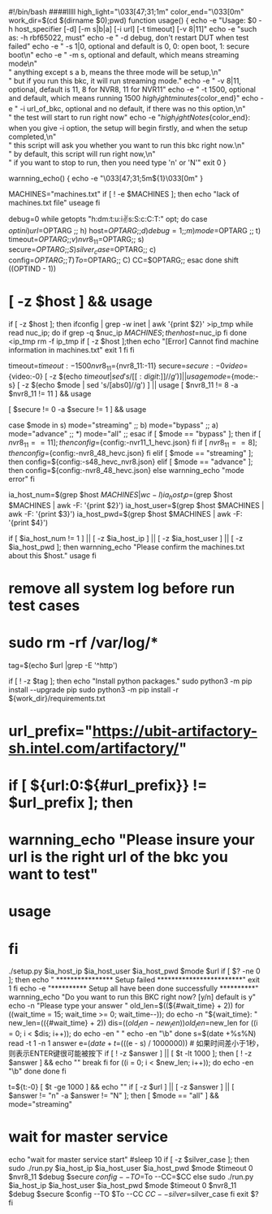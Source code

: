 #!/bin/bash
####lllll
high_light="\033[47;31;1m"
color_end="\033[0m"
work_dir=$(cd $(dirname $0);pwd)
function usage() {
  echo -e "Usage: $0 -h host_specifier [-d] [-m s|b|a] [-i url] [-t timeout] [-v 8|11]"
  echo -e "such as:  -h rbf65022, must"
  echo -e "          -d debug, don't restart DUT when test failed"
  echo -e "          -s 1|0, optional and default is 0, 0: open boot, 1: secure boot\n"
  echo -e "          -m s, optional and default, which means streaming mode\n" \
          "            anything except s a b, means the three mode will be setup,\n" \
          "            but if you run this bkc, it will run streaming mode."
  echo -e "          -v 8|11, optional, default is 11, 8 for NVR8, 11 for NVR11"
  echo -e "          -t 1500, optional and default, which means running 1500 ${high_light}minutes${color_end}"
  echo -e "          -i url_of_bkc, optional and no default, if there was no this option,\n" \
          "           the test will start to run right now"
  echo -e "${high_light}Notes${color_end}: when you give -i option, the setup will begin firstly, and when the setup completed,\n" \
    "      this script will ask you whether you want to run this bkc right now.\n" \
    "      by default, this script will run right now,\n" \
    "      if you want to stop to run, then you need type  'n' or 'N'"
  exit 0
}

warnning_echo() {
  echo -e "\033[47;31;5m${1}\033[0m"
}

MACHINES="machines.txt"
if [ ! -e $MACHINES ]; then
  echo "lack of machines.txt file"
  useage
fi

debug=0
while getopts "h:dm:t:u:i:v:s:S:c:C:T:" opt; do
  case $opt in
  i) url=$OPTARG ;;
  h) host=$OPTARG ;;
  d) debug=1;;
  m) mode=$OPTARG ;;
  t) timeout=$OPTARG ;;
  v) nvr8_11=$OPTARG;;
  s) secure=$OPTARG;;
  S) silver_case=$OPTARG;;
  c) config=$OPTARG;;
  T) To=$OPTARG;;
  C) CC=$OPTARG;;
  esac
done
shift $(($OPTIND - 1))

# [ -z $host ] && usage
if [ -z $host ]; then
  ifconfig | grep -w inet | awk '{print $2}' >ip_tmp
  while read nuc_ip; do
    if grep -q $nuc_ip $MACHINES; then
      host=$nuc_ip
    fi
  done <ip_tmp
  rm -f ip_tmp
  if [ -z $host ];then
    echo "[Error] Cannot find machine information in machines.txt"
    exit 1
  fi
fi

timeout=${timeout:-1500}
nvr8_11=${nvr8_11:-11}
secure=${secure:-0}
video=${video:-0}
[ -z $(echo $timeout | sed 's/[[:digit:]]//g') ] || usage
mode=${mode:-s}
[ -z $(echo $mode | sed 's/[abs0]//g') ] || usage
[ $nvr8_11 != 8 -a $nvr8_11 != 11 ] && usage

[ $secure != 0 -a $secure != 1 ] && usage

case $mode in
s) mode="streaming" ;;
b) mode="bypass" ;;
a) mode="advance" ;;
*) mode="all" ;;
esac
if [ $mode == "bypass" ]; then
       if [ $nvr8_11 == 11 ]; then
               config=${config:-nvr11_1_hevc.json}
       fi
       if [ $nvr8_11 == 8 ]; then
               config=${config:-nvr8_48_hevc.json}
       fi
elif [ $mode == "streaming" ]; then
       config=${config:-s48_hevc_nvr8.json}
elif [ $mode == "advance" ]; then
       config=${config:-nvr8_48_hevc.json}
else
       warnning_echo "mode error"
fi

ia_host_num=$(grep $host $MACHINES | wc -l)
ia_host_ip=$(grep $host $MACHINES | awk -F: '{print $2}')
ia_host_user=$(grep $host $MACHINES | awk -F: '{print $3}')
ia_host_pwd=$(grep $host $MACHINES | awk -F: '{print $4}')

if [ $ia_host_num != 1 ] || [ -z $ia_host_ip ] || [ -z $ia_host_user ] || [ -z $ia_host_pwd ]; then
  warnning_echo "Please confirm the machines.txt about this $host."
  usage
fi
# remove all system log before run test cases
# sudo rm -rf /var/log/*

tag=$(echo $url |grep -E '^http')

if [ ! -z $tag ]; then
  echo "Install python packages."
  sudo python3 -m pip  install --upgrade pip
  sudo python3 -m pip install -r ${work_dir}/requirements.txt

  # url_prefix="https://ubit-artifactory-sh.intel.com/artifactory/"
  # if [ ${url:0:${#url_prefix}} != $url_prefix ]; then
  #   warnning_echo "Please insure your url is the right url of the bkc you want to test"
  #   usage
  # fi
  ./setup.py $ia_host_ip $ia_host_user $ia_host_pwd $mode $url
  if [ $? -ne 0 ]; then
	  echo " **************** Setup failed ************************"
	  exit 1
  fi
  echo -e "********** Setup all have been done successfully **********"
  warnning_echo "Do you want to run this BKC right now? [y/n] default is y"
  echo -n "Please type your answer "
  old_len=$((${#wait_time} + 2))
  for ((wait_time = 15; wait_time >= 0; wait_time--)); do
    echo -n "${wait_time}: "
    new_len=$((${#wait_time} + 2))
    dis=$((old_len - new_len))
    old_len=$new_len
    for ((i = 0; i < $dis; i++)); do
      echo -en " "
      echo -en "\b"
    done
    s=$(date +%s%N)
    read -t 1 -n 1 answer
    e=$(date +%s%N)
    t=$(((e - s) / 1000000)) # 如果时间差小于1秒，则表示ENTER键很可能被按下
    if [ ! -z $answer ] || [ $t -lt 1000 ]; then
      [ ! -z $answer ] && echo ""
      break
    fi
    for ((i = 0; i < $new_len; i++)); do
      echo -en "\b"
    done
  done
fi

t=${t:-0}
[ $t -ge 1000 ] && echo ""
if [ -z $url ] || [ -z $answer ] || [ $answer != "n" -a $answer != "N" ]; then
  [ $mode == "all" ] && mode="streaming"
  # wait for master service
  echo "wait for master service start"
  #sleep 10
  if [ -z $silver_case ]; then
    sudo ./run.py  $ia_host_ip $ia_host_user $ia_host_pwd $mode $timeout 0 $nvr8_11 $debug $secure $config --TO=$To --CC=$CC
  else
    sudo ./run.py $ia_host_ip $ia_host_user $ia_host_pwd $mode $timeout 0 $nvr8_11 $debug $secure $config --TO $To --CC $CC --silver=$silver_case
  fi
  exit $?
fi
